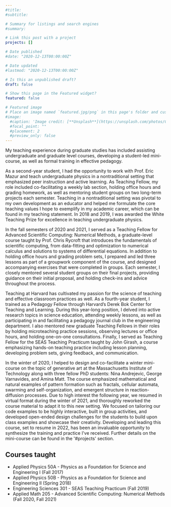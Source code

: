 ```yaml
---
#title:
#subtitle:

# Summary for listings and search engines
#summary:

# Link this post with a project
projects: []

# Date published
#date: "2020-12-13T00:00:00Z"

# Date updated
#lastmod: "2020-12-13T00:00:00Z"

# Is this an unpublished draft?
draft: false

# Show this page in the Featured widget?
featured: false

# Featured image
# Place an image named `featured.jpg/png` in this page's folder and customize its options here.
#image:
  #caption: 'Image credit: [**Unsplash**](https://unsplash.com/photos/CpkOjOcXdUY)'
  #focal_point: ""
  #placement: 2
  #preview_only: false
---
```


My teaching experience during graduate studies has included assisting undergraduate and graduate level courses, developing a student-led mini-course, as well as formal training in effective pedagogy.

As a second-year student, I had the opportunity to work with Prof. Eric Mazur and teach undergraduate physics in a nontraditional setting that emphasized peer instruction and active learning. As Teaching Fellow, my role included co-facilitating a weekly lab section, holding office hours and grading homework, as well as mentoring student groups on two long-term projects each semester. Teaching in a nontraditional setting was pivotal to my own development as an educator and helped me formulate the core teaching values I hope to exemplify in my academic career, which can be found in my teaching statement. In 2018 and 2019, I was awarded the White Teaching Prize for excellence in teaching undergraduate physics.

In the fall semesters of 2020 and 2021, I served as a Teaching Fellow for Advanced Scientific Computing: Numerical Methods, a graduate-level course taught by Prof. Chris Rycroft that introduces the fundamentals of scientific computing, from data-fitting and optimization to numerical calculus and solutions to systems of differential equations. In addition to holding office hours and grading problem sets, I prepared and led three lessons as part of a groupwork component of the course, and designed accompanying exercises that were completed in groups. Each semester, I closely mentored several student groups on their final projects, providing guidance on their initial proposal, and holding check-ins and advice throughout the process.

Teaching at Harvard has cultivated my passion for the science of teaching and effective classroom practices as well. As a fourth-year student, I trained as a Pedagogy Fellow through Harvard’s Derek Bok Center for Teaching and Learning. During this year-long position, I delved into active research topics in science education, attending weekly lessons, as well as participating in and facilitating a pedagogy journal club in the engineering department. I also mentored new graduate Teaching Fellows in their roles by holding microteaching practice sessions, observing lectures or office hours, and holding one-on-one consultations. Finally, I served as Teaching Fellow for the SEAS Teaching Practicum taught by John Girash, a course emphasizing hands-on teaching practice including lesson planning, developing problem sets, giving feedback, and communication.

In the winter of 2020, I helped to design and co-facilitate a winter mini-course on the topic of generative art at the Massachusetts Institute of Technology along with three fellow PhD students: Nina Andrejevic, George Varnavides, and Amina Matt. The course emphasized mathematical and natural examples of pattern formation such as fractals, cellular automata, swarming and self-organization, and emergent structure in reaction-diffusion processes. Due to high interest the following year, we resumed in virtual format during the winter of 2021, and thoroughly reworked the course material to adapt it to this new setting. We focused on tailoring our code examples to be highly interactive, built in group activities, and developed open-ended design challenges for the students to build upon class examples and showcase their creativity. Developing and leading this course, set to resume in 2022, has been an invaluable opportunity to synthesize the training and practice I've received. Further details on the mini-course can be found in the '#projects' section.

## Courses taught

- Applied Physics 50A - Physics as a Foundation for Science and Engineering I (Fall 2017)
- Applied Physics 50B - Physics as a Foundation for Science and Engineering II (Spring 2018)
- Engineering Sciences 301 - SEAS Teaching Practicum (Fall 2019)
- Applied Math 205 - Advanced Scientific Computing: Numerical Methods (Fall 2020, Fall 2021)






